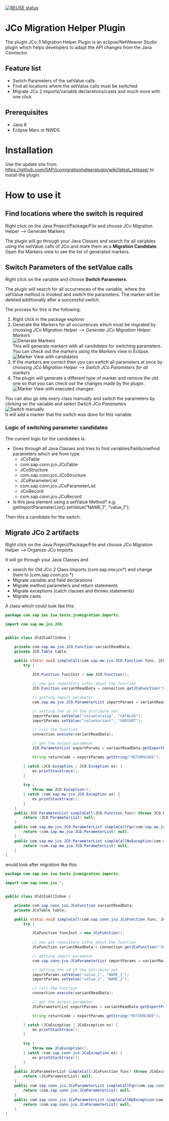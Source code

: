 [![REUSE status](https://api.reuse.software/badge/github.com/SAP/jcomigrationhelperplugin)](https://api.reuse.software/info/github.com/SAP/jcomigrationhelperplugin)

# JCo Migration Helper Plugin
The plugin JCo 3 Migration Helper Plugin is an eclipse/NetWeaver Studio plugin which helps developers to adapt the API changes from the Java Connector.

## Feature list

* Switch Parameters of the setValue calls
* Find all locations where the setValue calls must be switched
* Migrate JCo 2 imports/variable declarations/casts and much more with one click 

## Prerequisites

* Java 8
* Eclipse Mars or NWDS 

# Installation

Use the update site from https://github.com/SAP/jcomigrationhelperplugin/wiki/latest_release/ to install the plugin.

# How to use it

## Find locations where the switch is required

Right click on the Java Project/Package/File and choose JCo Migration Helper --> Generate Markers

The plugin will go through your Java Classes and search for all variables using the setValue calls of JCo and mark them as a **Migration Candidate**. Open the Markers view to see the list of generated markers.

## Switch Parameters of the setValue calls

Right click on the variable and choose **Switch Parameters**.

The plugin will search for all occurrences of the variable, where the setValue method is invoked and switch the parameters. The marker will be deleted additionally after a successful switch.

The process for this is the following:

1. Right click in the package explorer 
1. Generate the Markers for all occurrences which must be migrated by choosing *JCo Migration Helper* --> *Generate JCo Migration Helper Markers*  
![Generate Markers](doc/imgs/01_gen_markers.png)  
This will generate markers with all candidates for switching parameters.  
You can check out the markers using the *Markers* view in Eclipse.  
![Marker View with candidates](doc/imgs/02_marker_candidates.png)
1. If the markers are correct then you can swtich all parameters at once by choosing *JCo Migration Helper* --> *Switch JCo Parameters for all markers*
1. The plugin will generate a different type of marker and remove the old one so that you can check out the changes made by the plugin.  
![Marker View with executed changes](doc/imgs/03_marker_executed.png)

You can also go into every class manually and switch the parameters by clicking on the variable and select *Swtich JCo Parameters*  
![Switch manually](doc/imgs/04_swich_manually.png)  
It will add a marker that the switch was done for this variable.

### Logic of switching parameter candidates

The current logic for the candidates is:

* Goes through all Java Classes and tries to find variables/fields/method parameters which are from type  
    * JCoTable
    * com.sap.conn.jco.JCoTable
    * JCoStructure
    * com.sap.conn.jco.JCoStructure
    * JCoParameterList
    * com.sap.conn.jco.JCoParameterList
    * JCoRecord
    * com.sap.conn.jco.JCoRecord
* Is this java element using a setValue Method? e.g. getImportParameterList().setValue("NAME_1", "value_1");

Then this a candidate for the switch. 

## Migrate JCo 2 artifacts

Right click on the Java Project/Package/File and choose JCo Migration Helper --> Organize JCo Imports

It will go through your Java Classes and

* search for Old JCo 2 Class-Imports (com.sap.mw.jco\*) and change them to (com.sap.conn.jco.\*)
* Migrate variable and field declarations
* Migrate method parameters and return statements
* Migrate exceptions (catch clauses and throws statements)
* Migrate casts

A class which could look like this:

```java
package com.sap.ims.isa.tests.jcomigration.imports;

import com.sap.mw.jco.JCO;


public class OldJCoAllInOne {

    private com.sap.mw.jco.JCO.Function variantReadData;
    private JCO.Table table;

    public static void simpleCall(com.sap.mw.jco.JCO.Function func, JCO.Table table) throws Exception {
		try {

			JCO.Function funcInst = new JCO.Function();
			
			// now get repository infos about the function
			JCO.Function variantReadData = connection.getJCoFunction("CRM_ISA_PCAT_VARIANT_DATA_GET");

			// getting import parameter
			com.sap.mw.jco.JCO.ParameterList importParams = variantReadData.getImportParameterList();

			// setting the id of the attribute set
			importParams.setValue("valueCatalog", "CATALOG");
			importParams.setValue("valueVariant", "VARIANT");

			// call the function
			connection.execute(variantReadData);

			// get the output parameter
			JCO.ParameterList exportParams = variantReadData.getExportParameterList();

			String returnCode = exportParams.getString("RETURNCODE");

		} catch (JCO.Exception | JCO.Exception ex) {
			ex.printStacktrace();
		}
		
		try {
		    throw new JCO.Exception();
		} catch (com.sap.mw.jco.JCO.Exception ex) {
		    ex.printStacktrace();
		}
	}
    public JCO.ParameterList simpleCall(JCO.Function func) throws JCO.Exception {
        return (JCO.ParameterList) null;
    }
    public com.sap.mw.jco.JCO.ParameterList simpleCallFqn(com.sap.mw.jco.JCO.Function func) throws JCO.Exception {
    	return (com.sap.mw.jco.JCO.ParameterList) null;
    }
    public com.sap.mw.jco.JCO.ParameterList simpleCallNoException(com.sap.mw.jco.JCO.Function func) {
    	return (com.sap.mw.jco.JCO.ParameterList) null;
    }
}
```
would look after migration like this:
```java
package com.sap.ims.isa.tests.jcomigration.imports;

import com.sap.conn.jco.*;


public class OldJCoAllInOne {

    private com.sap.conn.jco.JCoFunction variantReadData;
    private JCoTable table;

    public static void simpleCall(com.sap.conn.jco.JCoFunction func, JCoTable table) throws Exception {
		try {

			JCoFunction funcInst = new JCoFunction();
			
			// now get repository infos about the function
			JCoFunction variantReadData = connection.getJCoFunction("SOME_FM");

			// getting import parameter
			com.sap.conn.jco.JCoParameterList importParams = variantReadData.getImportParameterList();

			// setting the id of the attribute set
			importParams.setValue("value_1", "NAME_1");
			importParams.setValue("value_2", "NAME_2");

			// call the function
			connection.execute(variantReadData);

			// get the output parameter
			JCoParameterList exportParams = variantReadData.getExportParameterList();

			String returnCode = exportParams.getString("RETURNCODE");

		} catch (JCoException | JCoException ex) {
			ex.printStacktrace();
		}
		
		try {
		    throw new JCoException();
		} catch (com.sap.conn.jco.JCoException ex) {
		    ex.printStacktrace();
		}
	}
    public JCoParameterList simpleCall(JCoFunction func) throws JCoException {
        return (JCoParameterList) null;
    }
    public com.sap.conn.jco.JCoParameterList simpleCallFqn(com.sap.conn.jco.JCoFunction func) throws JCoException {
    	return (com.sap.conn.jco.JCoParameterList) null;
    }
    public com.sap.conn.jco.JCoParameterList simpleCallNoException(com.sap.conn.jco.JCoFunction func) {
    	return (com.sap.conn.jco.JCoParameterList) null;
    }
}

```
